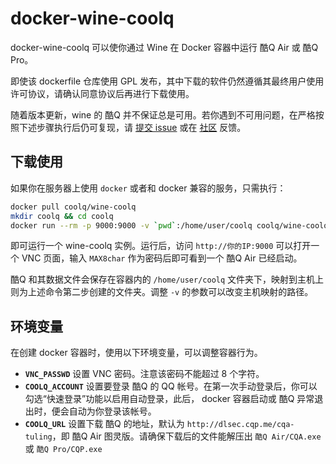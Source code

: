 # docker-wine-coolq

docker-wine-coolq 可以使你通过 Wine 在 Docker 容器中运行 酷Q Air 或 酷Q Pro。

即使该 dockerfile 仓库使用 GPL 发布，其中下载的软件仍然遵循其最终用户使用许可协议，请确认同意协议后再进行下载使用。

随着版本更新，wine 的 酷Q 并不保证总是可用。若你遇到不可用问题，在严格按照下述步骤执行后仍可复现，请 [提交 issue](https://github.com/CoolQ/docker-wine-coolq/issues/new) 或在 [社区](https://cqp.cc/b/issue) 反馈。

## 下载使用

如果你在服务器上使用 `docker` 或者和 docker 兼容的服务，只需执行：

```bash
docker pull coolq/wine-coolq
mkdir coolq && cd coolq
docker run --rm -p 9000:9000 -v `pwd`:/home/user/coolq coolq/wine-coolq
```

即可运行一个 wine-coolq 实例。运行后，访问 `http://你的IP:9000` 可以打开一个 VNC 页面，输入 `MAX8char` 作为密码后即可看到一个 酷Q Air 已经启动。

酷Q 和其数据文件会保存在容器内的 `/home/user/coolq` 文件夹下，映射到主机上则为上述命令第二步创建的文件夹。调整 `-v` 的参数可以改变主机映射的路径。


## 环境变量

在创建 docker 容器时，使用以下环境变量，可以调整容器行为。

* **`VNC_PASSWD`** 设置 VNC 密码。注意该密码不能超过 8 个字符。
* **`COOLQ_ACCOUNT`** 设置要登录 酷Q 的 QQ 帐号。在第一次手动登录后，你可以勾选“快速登录”功能以启用自动登录，此后， docker 容器启动或 酷Q 异常退出时，便会自动为你登录该帐号。
* **`COOLQ_URL`** 设置下载 酷Q 的地址，默认为 `http://dlsec.cqp.me/cqa-tuling`，即 酷Q Air 图灵版。请确保下载后的文件能解压出 `酷Q Air/CQA.exe` 或 `酷Q Pro/CQP.exe`


